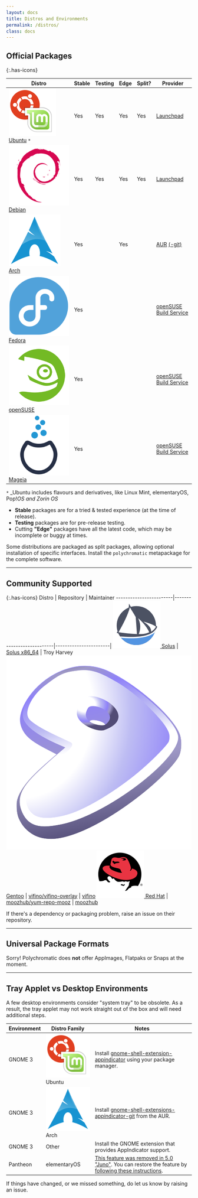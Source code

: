 ```yaml
---
layout: docs
title: Distros and Environments
permalink: /distros/
class: docs
---
```


## Official Packages

{:.has-icons}

| Distro                                                                                    | Stable | Testing | Edge | Split? | Provider      |
| ----------------------------------------------------------------------------------------- | ------ | ------- | ---- | ------ | ------------- |
[![](/images/distros/ubuntu.svg) Ubuntu](https://polychromatic.app/download/ubuntu/) `*`    | Yes    | Yes     | Yes  | Yes    | [Launchpad]
[![](/images/distros/debian.svg) Debian](https://polychromatic.app/download/debian/)        | Yes    | Yes     | Yes  | Yes    | [Launchpad]
[![](/images/distros/arch.svg) Arch](https://polychromatic.app/download/arch/)              | Yes    |         | Yes  |        | [AUR]&nbsp;[(-git)]
[![](/images/distros/fedora.svg) Fedora](https://polychromatic.app/download/fedora/)        | Yes    |         |      |        | [openSUSE Build Service]
[![](/images/distros/opensuse.svg) openSUSE](https://polychromatic.app/download/opensuse/)  | Yes    |         |      |        | [openSUSE Build Service]
[![](/images/distros/mageia.svg) Mageia](https://polychromatic.app/download/mageia/)        | Yes    |         |      |        | [openSUSE Build Service]

`*` _Ubuntu includes flavours and derivatives, like Linux Mint, elementaryOS, Pop!_OS and Zorin OS_

* **Stable** packages are for a tried & tested experience (at the time of release).
* **Testing** packages are for pre-release testing.
* Cutting **"Edge"** packages have all the latest code, which may be incomplete
  or buggy at times.

Some distributions are packaged as split packages, allowing optional installation of
specific interfaces. Install the `polychromatic` metapackage for the complete software.

[Launchpad]: https://launchpad.net/~polychromatic
[AUR]: https://aur.archlinux.org/packages/polychromatic/
[(-git)]: https://aur.archlinux.org/packages/polychromatic-git/
[openSUSE Build Service]: https://build.opensuse.org/package/show/hardware:razer/polychromatic

---


## Community Supported

{:.has-icons}
Distro                  | Repository                | Maintainer
------------------------|---------------------------|-----------------------|
[![](/images/distros/solus.svg) Solus](https://polychromatic.app/download/solus/)  | [Solus x86_64] | Troy Harvey
[![](/images/distros/gentoo.svg) Gentoo](https://polychromatic.app/download/gentoo/)  | [vifino/vifino-overlay] | [vifino]
[![](/images/distros/redhat.svg) Red Hat](https://polychromatic.app/download/redhat/) | [moozhub/yum-repo-mooz] | [moozhub]

[Solus x86_64]: https://solus.pkgs.org/rolling/solus-unstable-x86_64/polychromatic-0.3.12-16-1-x86_64.eopkg.html
[vifino]: https://github.com/vifno
[moozhub]: https://github.com/moozhub
[vifino/vifino-overlay]: https://github.com/vifino/vifino-overlay/tree/master/app-misc/
[moozhub/yum-repo-mooz]: https://github.com/moozhub/yum-repo-mooz

If there's a dependency or packaging problem, raise an issue on their repository.

---

## Universal Package Formats

Sorry! Polychromatic does **not** offer AppImages, Flatpaks or Snaps at the moment.

---

## Tray Applet vs Desktop Environments

A few desktop environments consider "system tray" to be obsolete.
As a result, the tray applet may not work straight out of the box
and will need additional steps.

| Environment   | Distro Family | Notes                                           |
| ------------- | ------------- | ----------------------------------------------- |
| GNOME 3       | ![](/images/distros/ubuntu.svg) Ubuntu   | Install [gnome-shell-extension-appindicator](https://packages.ubuntu.com/focal/gnome-shell-extension-appindicator) using your package manager.
| GNOME 3       | ![](/images/distros/arch.svg) Arch       | Install [gnome-shell-extensions-appindicator-git](https://aur.archlinux.org/packages/gnome-shell-extension-appindicator-git/) from the AUR.
| GNOME 3       | Other         | Install the GNOME extension that provides AppIndicator support.
| Pantheon      | elementaryOS  | [This feature was removed in 5.0 "Juno"](https://www.reddit.com/r/elementaryos/comments/8zdrvz/any_way_to_get_back_indicators_in_juno/). You can restore the feature by [following these instructions](https://www.linuxuprising.com/2018/08/how-to-re-enable-ayatana-appindicators.html).

If things have changed, or we missed something, do let us know by raising an issue.
